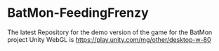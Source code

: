 # BatMon-FeedingFrenzy
The latest Repository for the demo version of the game for the BatMon project
Unity WebGL is https://play.unity.com/mg/other/desktop-w-80
